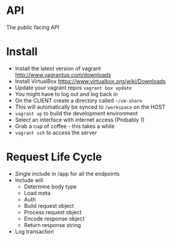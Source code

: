 # API

The public facing API

Install
=====

 - Install the latest version of vagrant http://www.vagrantup.com/downloads
 - Install VirtualBox https://www.virtualbox.org/wiki/Downloads
 - Update your vagrant repos `vagrant box update`
 - You might have to log out and log back in
 - On the CLIENT create a directory called `~/vm-share` 
 - This will automatically be synced to `/workspace` on the HOST
 - `vagrant up` to build the development environment
 - Select an interface with internet access (Probably 1)
 - Grab a cup of coffee - this takes a while
 - `vagrant ssh` to access the server
 
Request Life Cycle
=====
 - Single include in /app for all the endpoints
 - Include will 
 	- Determine body type
 	- Load meta
 	- Auth
 	- Build request object
 	- Process request object
 	- Encode response object
 	- Return response string
 - Log transaction
